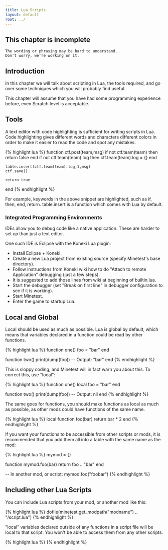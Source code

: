 ```yaml
---
title: Lua Scripts
layout: default
root: ../
---
```


<div class="notice">
	<h2>This chapter is incomplete</h2>

	The wording or phrasing may be hard to understand.
	Don't worry, we're working on it.
</div>

Introduction
------------

In this chapter we will talk about scripting in Lua, the tools required,
and go over some techniques which you will probably find useful.

This chapter will assume that you have had some programming experience before,
even Scratch level is acceptable.

Tools
-----

A text editor with code highlighting is sufficient for writing scripts in Lua.
Code highlighting gives different words and characters different colors in order to
make it easier to read the code and spot any mistakes.

{% highlight lua %}
function ctf.post(team,msg)
	if not ctf.team(team) then
		return false
	end
	if not ctf.team(team).log then
		ctf.team(team).log = {}
	end

	table.insert(ctf.team(team).log,1,msg)
	ctf.save()

	return true
end
{% endhighlight %}

For example, keywords in the above snippet are highlighted, such as if, then, end, return.
table.insert is a function which comes with Lua by default.

### Integrated Programming Environments

IDEs allow you to debug code like a native application.
These are harder to set up than just a text editor.

One such IDE is Eclipse with the Koneki Lua plugin:

* Install Eclipse + Koneki.
* Create a new Lua project from existing source (specify Minetest's base directory).
* Follow instructions from Koneki wiki how to do "Attach to remote Application" debugging (just a few steps).
* It is suggested to add those lines from wiki at beginning of builtin.lua.
* Start the debugger (set "Break on first line" in debugger configuration to see if it is working).
* Start Minetest.
* Enter the game to startup Lua.

Local and Global
----------------

Local should be used as much as possible.
Lua is global by default, which means that variables declared in a function
could be read by other functions.

{% highlight lua %}
function one()
	foo = "bar"
end

function two()
	print(dump(foo))  -- Output: "bar"
end
{% endhighlight %}

This is sloppy coding, and Minetest will in fact warn you about this.
To correct this, use "local":

{% highlight lua %}
function one()
	local foo = "bar"
end

function two()
	print(dump(foo))  -- Output: nil
end
{% endhighlight %}

The same goes for functions, you should make functions as local as much as possible,
as other mods could have functions of the same name.

{% highlight lua %}
local function foo(bar)
	return bar * 2
end
{% endhighlight %}

If you want your functions to be accessible from other scripts or mods, it is recommended that
you add them all into a table with the same name as the mod:

{% highlight lua %}
mymod = {}

function mymod.foo(bar)
	return foo .. "bar"
end

-- In another mod, or script:
mymod.foo("foobar")
{% endhighlight %}

Including other Lua Scripts
---------------------------

You can include Lua scripts from your mod, or another mod like this:

{% highlight lua %}
dofile(minetest.get_modpath("modname") .. "/script.lua")
{% endhighlight %}

"local" variables declared outside of any functions in a script file will be local to that script.
You won't be able to access them from any other scripts.



{% highlight lua %}
{% endhighlight %}
